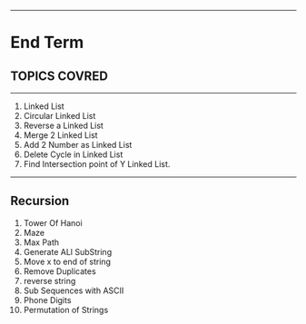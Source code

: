 ----
# End Term
## TOPICS COVRED
----

1. Linked List
2. Circular Linked List
3. Reverse a Linked List
4. Merge 2 Linked List
5. Add 2 Number as Linked List
6. Delete Cycle in Linked List
7. Find Intersection point of Y Linked List.
----
## Recursion 
1. Tower Of Hanoi
2. Maze
3. Max Path 
4. Generate ALl SubString
5. Move x to end of string
6. Remove Duplicates
7. reverse string
8. Sub Sequences with ASCII
9. Phone Digits
10. Permutation of Strings

